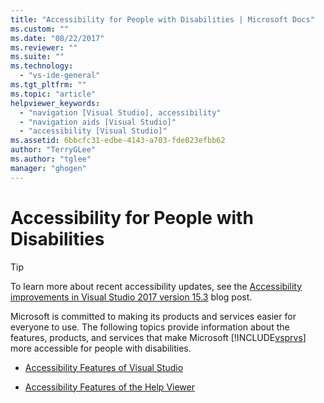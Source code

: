 ```yaml
---
title: "Accessibility for People with Disabilities | Microsoft Docs"
ms.custom: ""
ms.date: "08/22/2017"
ms.reviewer: ""
ms.suite: ""
ms.technology: 
  - "vs-ide-general"
ms.tgt_pltfrm: ""
ms.topic: "article"
helpviewer_keywords: 
  - "navigation [Visual Studio], accessibility"
  - "navigation aids [Visual Studio]"
  - "accessibility [Visual Studio]"
ms.assetid: 6bbcfc31-edbe-4143-a703-fde023efbb62
author: "TerryGLee"
ms.author: "tglee"
manager: "ghogen"
---
```

# Accessibility for People with Disabilities
> [!TIP]
> To learn more about recent accessibility updates, see the [Accessibility improvements in Visual Studio 2017 version 15.3](https://blogs.msdn.microsoft.com/visualstudio/2017/08/14/accessibility-improvements-in-visual-studio-2017-version-15-3/) blog post.

Microsoft is committed to making its products and services easier for everyone to use. The following topics provide information about the features, products, and services that make Microsoft [!INCLUDE[vsprvs](../../code-quality/includes/vsprvs_md.md)] more accessible for people with disabilities.  

-   [Accessibility Features of Visual Studio](../../ide/reference/accessibility-features-of-visual-studio.md)  

-   [Accessibility Features of the Help Viewer](../../ide/accessibility-features-of-the-help-viewer.md)
